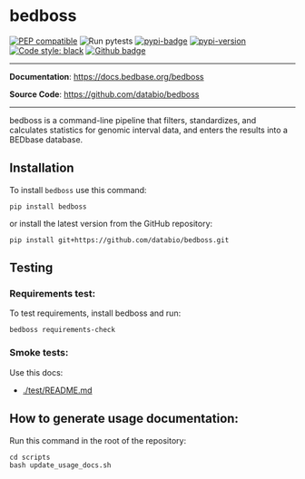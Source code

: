 # bedboss

[![PEP compatible](https://pepkit.github.io/img/PEP-compatible-green.svg)](https://pep.databio.org/)
![Run pytests](https://github.com/bedbase/bedboss/workflows/Run%20instalation%20test/badge.svg)
[![pypi-badge](https://img.shields.io/pypi/v/bedboss?color=%2334D058)](https://pypi.org/project/bedboss)
[![pypi-version](https://img.shields.io/pypi/pyversions/bedboss.svg?color=%2334D058)](https://pypi.org/project/bedboss)
[![Code style: black](https://img.shields.io/badge/code%20style-black-000000.svg)](https://github.com/psf/black)
[![Github badge](https://img.shields.io/badge/source-github-354a75?logo=github)](https://github.com/databio/bedboss)

---

**Documentation**: <a href="https://docs.bedbase.org/bedboss" target="_blank">https://docs.bedbase.org/bedboss</a>

**Source Code**: <a href="https://github.com/databio/bedboss" target="_blank">https://github.com/databio/bedboss</a>

---

bedboss is a command-line pipeline that filters, standardizes, and calculates statistics for genomic interval data, 
and enters the results into a BEDbase database. 

## Installation
To install `bedboss` use this command: 
```
pip install bedboss
```
or install the latest version from the GitHub repository:
```
pip install git+https://github.com/databio/bedboss.git
```

## Testing

### Requirements test:

To test requirements, install bedboss and run: 

```
bedboss requirements-check
```

### Smoke tests:

Use this docs:
- [./test/README.md](./test/README.md)


## How to generate usage documentation:

Run this command in the root of the repository:
```
cd scripts
bash update_usage_docs.sh
```